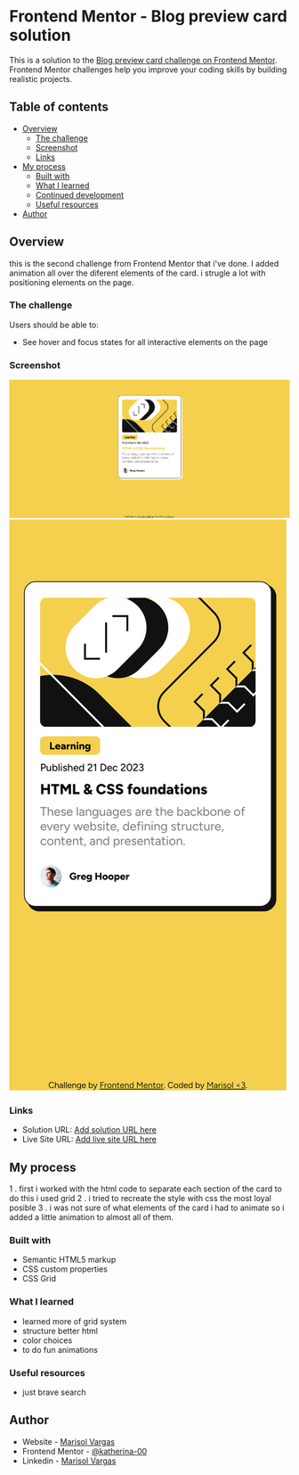 # Frontend Mentor - Blog preview card solution

This is a solution to the [Blog preview card challenge on Frontend Mentor](https://www.frontendmentor.io/challenges/blog-preview-card-ckPaj01IcS). Frontend Mentor challenges help you improve your coding skills by building realistic projects. 

## Table of contents

- [Overview](#overview)
  - [The challenge](#the-challenge)
  - [Screenshot](#screenshot)
  - [Links](#links)
- [My process](#my-process)
  - [Built with](#built-with)
  - [What I learned](#what-i-learned)
  - [Continued development](#continued-development)
  - [Useful resources](#useful-resources)
- [Author](#author)


## Overview
this is the second challenge from Frontend Mentor that i've done. I added animation all over the diferent elements of the card. 
i strugle a lot with positioning elements on the page.

### The challenge

Users should be able to:

- See hover and focus states for all interactive elements on the page

### Screenshot

![full browser screenshot where we can see some animation](./assets/images/127.0.0.1_5500_.png)
![mobile screenshot whitout interactions](./assets/images/127.0.0.1_5500_(Samsung%20Galaxy%20S8+).png)

### Links

- Solution URL: [Add solution URL here](https://github.com/katherina-00/blog-preview-card-main)
- Live Site URL: [Add live site URL here](https://katherina-00.github.io/blog-preview-card.github.io/)

## My process
1 . first i worked with the html code to separate each section of the card to do this i used grid
2 . i tried to recreate the style with css the most loyal posible
3 . i was not sure of what elements of the card i had to animate so i added a little animation to almost all of them.
### Built with

- Semantic HTML5 markup
- CSS custom properties
- CSS Grid


### What I learned

- learned more of grid system
- structure better html
- color choices
- to do fun animations

### Useful resources

- just brave search 

## Author

- Website - [Marisol Vargas](https://www.github.com/katherina-00)
- Frontend Mentor - [@katherina-00](https://www.frontendmentor.io/profile/katherina-00)
- Linkedin - [Marisol Vargas](https://www.linkedin.com/in/marisol-vargas-in/)
